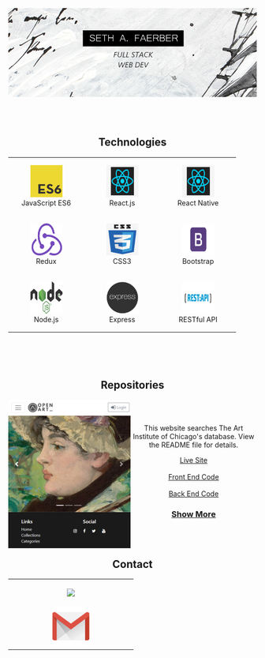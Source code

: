 <img align= "center" src="./grismund-banner.JPG"/>

</br></br></br>

<h2  style="margin-top:12px" align= "center">
    Technologies
</h2>
<table align= "center">
    <tr>
        <td align="center"  width="140" height="112.43">
            <img src="./es6.png" width="65" height="65" alt="JavaScript ES6" />
            <br>JavaScript ES6
        </td>
        <td align="center"  width="140" height="112.43">
            <img src="./react.png" width="65" height="65" alt="React.js" />
            <br>React.js
        </td>
        <td align="center"  width="140" height="112.43">
            <img src="./react.png" width="65" height="65" alt="React Native" />
            <br>React Native
        </td>
    </tr>
    <tr>
        <td align="center"  width="140" height="112.43">
            <img src="./redux.png" width="65" height="65" alt="React Redux" />
            <br>Redux
        </td>
        <td align="center"  width="140" height="112.43">
            <img src="./css.png" width="65" height="65" alt="CSS3" />
            <br>CSS3
        </td>
        <td align="center"  width="140" height="112.43">
            <img src="./bootstrap.png" width="65" height="65" alt="Bootstrap" />
            <br>Bootstrap
        </td>
    </tr>
    <tr>
        <td align="center"  width="140" height="112.43">
            <img src="./node.png" width="65" height="65" alt="Node.js" />
            <br>Node.js
        </td>
        <td align="center"  width="140" height="112.43">
            <img src="./express.png" width="65" height="65" alt="Express.js" />
            <br>Express
        </td>
        <td align="center"  width="140" height="112.43">
            <img src="./rest.png" width="65" height="65" alt="RESTful API" />
            <br>RESTful API
        </td>
    </tr>
</table>

</br>
</br>
</br>

<h2 align="center">Repositories</h2>

<div width="100%" align="center">
    <img align="left"height="300px" src="project-open-art.PNG"/>
    </br>
    </br>
    <p>This website searches The Art Institute of Chicago's database. View the README file for details.</p>
    <a
        align="center" 
        href="https://open-art.netlify.app/" 
        title="Open Art: Front End"
        target="_blank" rel="noopener noreferrer"
        >Live Site
    </a>
        </br>
        </br>
    <a
        align="center" 
        href="https://github.com/Grismund/openart-front-react" 
        title="Open Art: Front End"
        target="_blank" rel="noopener noreferrer"
        >Front End Code
    </a>
        </br>
        </br>
    <a
        align="center" 
        href="https://github.com/Grismund/openart-back-node" 
        title="Open Art: Front End"
        target="_blank" rel="noopener noreferrer"
        >Back End Code
    </a>
</div>


<h3 align="center" marginTop="40px">
    <a href="https://github.com/Grismund?tab=repositories" title="Show Repositories" target="_blank" rel="noopener noreferrer">Show More</a>
</h3>

</br>
</br>
</br>

<h2  style="margin-top:12px" align= "center">
    Contact
</h2>

<table align= "center">
    <td align="center"  width="240" height="112.43">
        </br>
        <a href="https://www.linkedin.com/in/seth-faerber/" target="_blank" rel="noopener noreferrer"><img src="https://cdn2.iconfinder.com/data/icons/social-media-2285/512/1_Linkedin_unofficial_colored_svg-128.png" width="80">
        </br>
        </br>
        <a href="mailto:sethfaerber@yahoo.com" target="_blank" rel="noopener noreferrer"><img src="./gmail.png" width="80"></a>
    </td>
</table>


